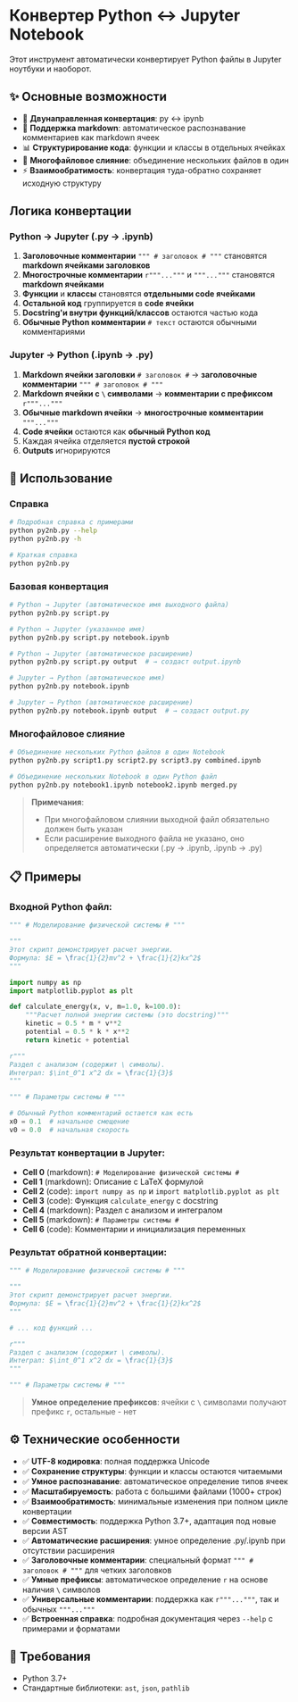 # Конвертер Python ↔ Jupyter Notebook

Этот инструмент автоматически конвертирует Python файлы в Jupyter ноутбуки и наоборот.

## ✨ Основные возможности

- 🔄 **Двунаправленная конвертация**: py ↔ ipynb
- 📝 **Поддержка markdown**: автоматическое распознавание комментариев как markdown ячеек
- 📊 **Структурирование кода**: функции и классы в отдельных ячейках
- 🔗 **Многофайловое слияние**: объединение нескольких файлов в один
- ⚡ **Взаимообратимость**: конвертация туда-обратно сохраняет исходную структуру

## Логика конвертации

### Python → Jupyter (.py → .ipynb)

1. **Заголовочные комментарии** `""" # заголовок # """` становятся **markdown ячейками заголовков**
2. **Многострочные комментарии** `r"""..."""` и `"""..."""` становятся **markdown ячейками**
3. **Функции** и **классы** становятся **отдельными code ячейками**  
4. **Остальной код** группируется в **code ячейки**
5. **Docstring'и внутри функций/классов** остаются частью кода
6. **Обычные Python комментарии** `# текст` остаются обычными комментариями

### Jupyter → Python (.ipynb → .py)

1. **Markdown ячейки заголовки** `# заголовок #` → **заголовочные комментарии** `""" # заголовок # """`
2. **Markdown ячейки с `\` символами** → **комментарии с префиксом** `r"""..."""`
3. **Обычные markdown ячейки** → **многострочные комментарии** `"""..."""`
4. **Code ячейки** остаются как **обычный Python код**
5. Каждая ячейка отделяется **пустой строкой**
6. **Outputs** игнорируются


## 🚀 Использование

### Справка

```bash
# Подробная справка с примерами
python py2nb.py --help
python py2nb.py -h

# Краткая справка
python py2nb.py
```

### Базовая конвертация

```bash
# Python → Jupyter (автоматическое имя выходного файла)
python py2nb.py script.py

# Python → Jupyter (указанное имя)  
python py2nb.py script.py notebook.ipynb

# Python → Jupyter (автоматическое расширение)
python py2nb.py script.py output  # → создаст output.ipynb

# Jupyter → Python (автоматическое имя)
python py2nb.py notebook.ipynb

# Jupyter → Python (автоматическое расширение)
python py2nb.py notebook.ipynb output  # → создаст output.py
```

### Многофайловое слияние

```bash
# Объединение нескольких Python файлов в один Notebook
python py2nb.py script1.py script2.py script3.py combined.ipynb

# Объединение нескольких Notebook в один Python файл  
python py2nb.py notebook1.ipynb notebook2.ipynb merged.py
```

> **Примечания**: 
> - При многофайловом слиянии выходной файл обязательно должен быть указан
> - Если расширение выходного файла не указано, оно определяется автоматически (.py → .ipynb, .ipynb → .py)



## 📋 Примеры

### Входной Python файл:
```python
""" # Моделирование физической системы # """

"""
Этот скрипт демонстрирует расчет энергии.
Формула: $E = \frac{1}{2}mv^2 + \frac{1}{2}kx^2$
"""

import numpy as np
import matplotlib.pyplot as plt

def calculate_energy(x, v, m=1.0, k=100.0):
    """Расчет полной энергии системы (это docstring)"""
    kinetic = 0.5 * m * v**2
    potential = 0.5 * k * x**2
    return kinetic + potential

r"""
Раздел с анализом (содержит \ символы).
Интеграл: $\int_0^1 x^2 dx = \frac{1}{3}$
"""

""" # Параметры системы # """

# Обычный Python комментарий остается как есть
x0 = 0.1  # начальное смещение
v0 = 0.0  # начальная скорость
```

### Результат конвертации в Jupyter:
- **Cell 0** (markdown): `# Моделирование физической системы #`
- **Cell 1** (markdown): Описание с LaTeX формулой
- **Cell 2** (code): `import numpy as np` и `import matplotlib.pyplot as plt`
- **Cell 3** (code): Функция `calculate_energy` с docstring
- **Cell 4** (markdown): Раздел с анализом и интегралом
- **Cell 5** (markdown): `# Параметры системы #`
- **Cell 6** (code): Комментарии и инициализация переменных

### Результат обратной конвертации:
```python
""" # Моделирование физической системы # """

""" 
Этот скрипт демонстрирует расчет энергии.
Формула: $E = \frac{1}{2}mv^2 + \frac{1}{2}kx^2$
"""

# ... код функций ...

r"""
Раздел с анализом (содержит \ символы).
Интеграл: $\int_0^1 x^2 dx = \frac{1}{3}$
"""

""" # Параметры системы # """
```

> **Умное определение префиксов**: ячейки с `\` символами получают префикс `r`, остальные - нет

## ⚙️ Технические особенности

- ✅ **UTF-8 кодировка**: полная поддержка Unicode
- ✅ **Сохранение структуры**: функции и классы остаются читаемыми  
- ✅ **Умное распознавание**: автоматическое определение типов ячеек
- ✅ **Масштабируемость**: работа с большими файлами (1000+ строк)
- ✅ **Взаимообратимость**: минимальные изменения при полном цикле конвертации
- ✅ **Совместимость**: поддержка Python 3.7+, адаптация под новые версии AST
- ✅ **Автоматические расширения**: умное определение .py/.ipynb при отсутствии расширения
- ✅ **Заголовочные комментарии**: специальный формат `""" # заголовок # """` для четких заголовков
- ✅ **Умные префиксы**: автоматическое определение `r` на основе наличия `\` символов
- ✅ **Универсальные комментарии**: поддержка как `r"""..."""`, так и обычных `"""..."""`
- ✅ **Встроенная справка**: подробная документация через `--help` с примерами и форматами

## 🔧 Требования

- Python 3.7+
- Стандартные библиотеки: `ast`, `json`, `pathlib` 


